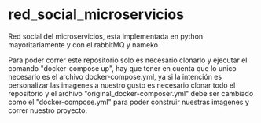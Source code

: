 # red_social_microservicios
Red social del microservicios, esta implementada en python mayoritariamente y con el rabbitMQ y nameko

Para poder correr este repositorio solo es necesario clonarlo y ejecutar el comando "docker-compose up", hay que tener en cuenta que lo unico necesario es el archivo
docker-compose.yml, ya si la intención es personalizar las imagenes a nuestro gusto es necesario clonar todo el repositorio y el archivo "original_docker-composer.yml"
debe ser cambiado como el "docker-compose.yml" para poder construir nuestras imagenes y correr nuestro proyecto.
